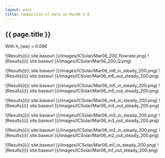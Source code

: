 ```yaml
---
layout: post
title: Comparison of data on Mar06 2.0
---
```

{{ page.title }}
-----------------
With h_{wa} = 0.096

![Results]({{ site.baseurl }}/images/ICSolar/Mar06_200_flowrate.png) ![Results]({{ site.baseurl }}/images/ICSolar/Mar06_200_Q.png)

![Results]({{ site.baseurl }}/images/ICSolar/Mar06_m6_in_steady_200.png) ![Results]({{ site.baseurl }}/images/ICSolar/Mar06_m6_out_steady_200.png)

![Results]({{ site.baseurl }}/images/ICSolar/Mar06_m5_in_steady_200.png) ![Results]({{ site.baseurl }}/images/ICSolar/Mar06_m5_out_steady_200.png)

![Results]({{ site.baseurl }}/images/ICSolar/Mar06_m4_in_steady_200.png) ![Results]({{ site.baseurl }}/images/ICSolar/Mar06_m4_out_steady_200.png)

![Results]({{ site.baseurl }}/images/ICSolar/Mar06_m3_in_steady_200.png) ![Results]({{ site.baseurl }}/images/ICSolar/Mar06_m3_out_steady_200.png)

![Results]({{ site.baseurl }}/images/ICSolar/Mar06_m2_in_steady_200.png) ![Results]({{ site.baseurl }}/images/ICSolar/Mar06_m2_out_steady_200.png)

![Results]({{ site.baseurl }}/images/ICSolar/Mar06_m1_in_steady_200.png) ![Results]({{ site.baseurl }}/images/ICSolar/Mar06_m1_out_steady_200.png)

